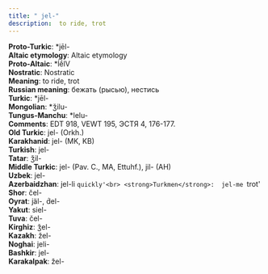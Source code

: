 ```yaml
---
title: " jel-"
description:  to ride, trot
---
```


<strong>Proto-Turkic</strong>:  *jēl-<br>
<strong>Altaic etymology</strong>:  Altaic etymology<br>
<strong> Proto-Altaic</strong>:  *ĺḗlV<br>
<strong>Nostratic</strong>:  Nostratic<br>
<strong>Meaning</strong>:  to ride, trot<br>
<strong>Russian meaning</strong>:  бежать (рысью), нестись<br>
<strong>Turkic</strong>:  *jēl-<br>
<strong>Mongolian</strong>:  *ǯilu-<br>
<strong>Tungus-Manchu</strong>:  *lelu-<br>
<strong>Comments</strong>:  EDT 918, VEWT 195, ЭСТЯ 4, 176-177.<br>
<strong>Old Turkic</strong>:  jel- (Orkh.)<br>
<strong>Karakhanid</strong>:  jel- (MK, KB)<br>
<strong>Turkish</strong>:  jel-<br>
<strong>Tatar</strong>:  ǯil-<br>
<strong>Middle Turkic</strong>:  jel- (Pav. C., MA, Ettuhf.), jil- (AH)<br>
<strong>Uzbek</strong>:  jel-<br>
<strong>Azerbaidzhan</strong>:  jel-li `quickly'<br>
<strong>Turkmen</strong>:  jel-me `trot'<br>
<strong>Shor</strong>:  čel-<br>
<strong>Oyrat</strong>:  jäl-, d́el-<br>
<strong>Yakut</strong>:  siel-<br>
<strong>Tuva</strong>:  čel-<br>
<strong>Kirghiz</strong>:  ǯel-<br>
<strong>Kazakh</strong>:  žel-<br>
<strong>Noghai</strong>:  jeli-<br>
<strong>Bashkir</strong>:  jel-<br>
<strong>Karakalpak</strong>:  žel-<br>


